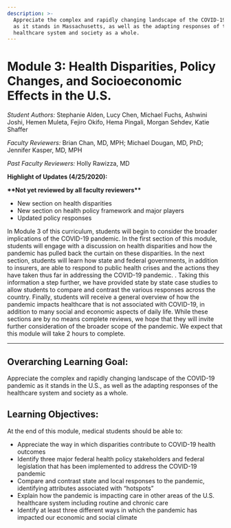 ```yaml
---
description: >-
  Appreciate the complex and rapidly changing landscape of the COVID-19 pandemic
  as it stands in Massachusetts, as well as the adapting responses of the
  healthcare system and society as a whole.
---
```


# Module 3: Health Disparities, Policy Changes, and Socioeconomic Effects in the U.S.

_Student Authors:_  Stephanie Alden, Lucy Chen, Michael Fuchs, Ashwini Joshi, Hemen Muleta, Fejiro Okifo, Hema Pingali, Morgan Sehdev, Katie Shaffer

_Faculty Reviewers:_ Brian Chan, MD, MPH; Michael Dougan, MD, PhD; Jennifer Kasper, MD, MPH

_Past Faculty Reviewers:_ Holly Rawizza, MD

**Highlight of Updates \(4/25/2020\):**

**\*\*Not yet reviewed by all faculty reviewers\*\***

* New section on health disparities
* New section on health policy framework and major players
* Updated policy responses

In Module 3 of this curriculum, students will begin to consider the broader implications of the COVID-19 pandemic. In the first section of this module, students will engage with a discussion on health disparities and how the pandemic has pulled back the curtain on these disparities. In the next section, students will learn how state and federal governments, in addition to insurers, are able to respond to public health crises and the actions they have taken thus far in addressing the COVID-19 pandemic. .  Taking this information a step further, we have provided state by state case studies to allow students to compare and contrast the various responses across the country. Finally, students will receive a general overview of how the pandemic impacts healthcare that is not associated with COVID-19, in addition to many social and economic aspects of daily life. While these sections are by no means complete reviews, we hope that they will invite further consideration of the broader scope of the pandemic. We expect that this module will take 2 hours to complete.  
****

## Overarching Learning Goal:

Appreciate the complex and rapidly changing landscape of the COVID-19 pandemic as it stands in the U.S., as well as the adapting responses of the healthcare system and society as a whole.

## Learning Objectives:

At the end of this module, medical students should be able to:

* Appreciate the way in which disparities contribute to COVID-19 health outcomes
* Identify three major federal health policy stakeholders and federal legislation that has been implemented to address the COVID-19 pandemic
* Compare and contrast state and local responses to the pandemic, identifying attributes associated with “hotspots”
* Explain how the pandemic is impacting care in other areas of the U.S. healthcare system including routine and chronic care 
* Identify at least three different ways in which the pandemic has impacted our economic and social climate

